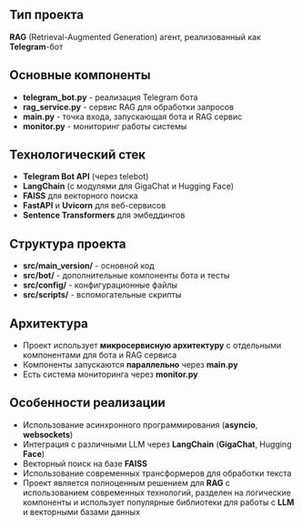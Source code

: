 ## Тип проекта 
**RAG** (Retrieval-Augmented Generation) агент, реализованный как **Telegram**-бот

## Основные компоненты
* **telegram_bot.py** - реализация Telegram бота
* **rag_service.py** - сервис RAG для обработки запросов
* **main.py** - точка входа, запускающая бота и RAG сервис
* **monitor.py** - мониторинг работы системы

## Технологический стек
* **Telegram Bot API** (через telebot)
* **LangChain** (с модулями для GigaChat и Hugging Face)
* **FAISS** для векторного поиска
* **FastAPI** и **Uvicorn** для веб-сервисов
* **Sentence Transformers** для эмбеддингов

## Структура проекта
* **src/main_version/** - основной код
* **src/bot/** - дополнительные компоненты бота и тесты
* **src/config/** - конфигурационные файлы
* **src/scripts/** - вспомогательные скрипты

## Архитектура
* Проект использует **микросервисную архитектуру** с отдельными компонентами для бота и RAG сервиса
* Компоненты запускаются **параллельно** через **main.py**
* Есть система мониторинга через **monitor.py**

## Особенности реализации
* Использование асинхронного программирования (**asyncio**, **websockets**)
* Интеграция с различными LLM через **LangChain** (**GigaChat**, Hugging **Face**)
* Векторный поиск на базе **FAISS**
* Использование современных трансформеров для обработки текста
* Проект является полноценным решением для **RAG** с использованием современных технологий, разделен на логические компоненты и использует популярные библиотеки для работы с **LLM** и векторными базами данных
